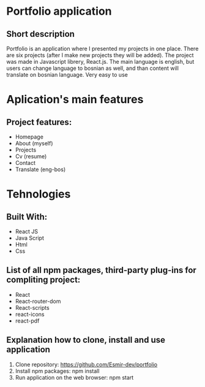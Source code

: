 # Portfolio application
## Short description

Portfolio is an application where I presented my projects in one place. There are six projects (after I make new projects they will be added). The project was made in Javascript librery, React.js. The main language is english, but users can change language to bosnian as well, and than content will translate on bosnian language. Very easy to use

# Aplication's main features
## Project features:

* Homepage
* About (myself)
* Projects
* Cv (resume)
* Contact
* Translate (eng-bos)

# Tehnologies
## Built With:

* React JS
* Java Script
* Html
* Css

## List of all npm packages, third-party plug-ins for compliting project:
* React
* React-router-dom
* React-scripts
* react-icons
* react-pdf

## Explanation how to clone, install and use application
1. Clone repository: https://github.com/Esmir-dev/portfolio
2. Install npm packages: npm install
3. Run application on the web browser: npm start

